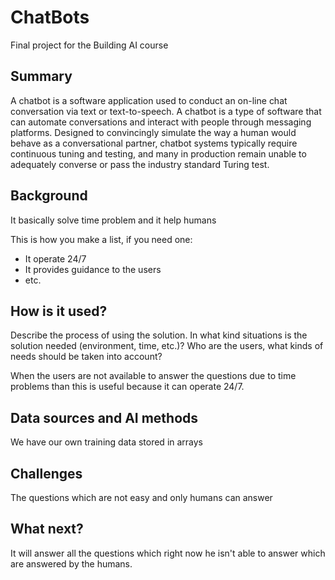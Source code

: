 <!-- This is the markdown template for the final project of the Building AI course, 
created by Reaktor Innovations and University of Helsinki. 
Copy the template, paste it to your GitHub README and edit! -->

# ChatBots

Final project for the Building AI course

## Summary

A chatbot is a software application used to conduct an on-line chat conversation via text or text-to-speech. A chatbot is a type of software that can automate conversations and interact with people through messaging platforms. Designed to convincingly simulate the way a human would behave as a conversational partner, chatbot systems typically require continuous tuning and testing, and many in production remain unable to adequately converse or pass the industry standard Turing test.


## Background

It basically solve time problem and it help humans

This is how you make a list, if you need one:
* It operate 24/7
* It provides guidance to the users
* etc.


## How is it used?

Describe the process of using the solution. In what kind situations is the solution needed (environment, time, etc.)? Who are the users, what kinds of needs should be taken into account?

When the users are not available to answer the questions due to time problems than this is useful because it can operate 24/7.




## Data sources and AI methods
We have our own training data stored in arrays

## Challenges

The questions which are not easy and only humans can answer

## What next?

It will answer all the questions which right now he isn't able to answer which are answered by the humans.



